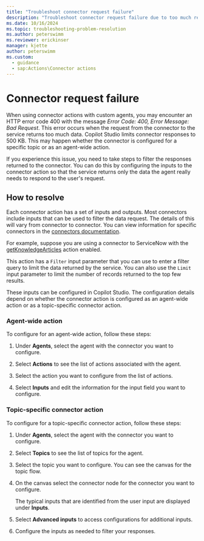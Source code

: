 ```yaml
---
title: "Troubleshoot connector request failure"
description: "Troubleshoot connector request failure due to too much returned data using filtering."
ms.date: 10/16/2024
ms.topic: troubleshooting-problem-resolution
ms.author: peterswimm
ms.reviewer: erickinser
manager: kjette
author: peterswimm
ms.custom:
  - guidance
  - sap:Actions\Connector actions
---
```


# Connector request failure

When using connector actions with custom agents, you may encounter an HTTP error code 400 with the message _Error Code: 400, Error Message: Bad Request_. This error occurs when the request from the connector to the service returns too much data. Copilot Studio limits connector responses to 500 KB. This may happen whether the connector is configured for a specific topic or as an agent-wide action.

If you experience this issue, you need to take steps to filter the responses returned to the connector. You can do this by configuring the inputs to the connector action so that the service returns only the data the agent really needs to respond to the user's request.

## How to resolve

Each connector action has a set of inputs and outputs. Most connectors include inputs that can be used to filter the data request.
The details of this will vary from connector to connector. You can view information for specific connectors in the [connectors documentation](/connectors/).

For example, suppose you are using a connector to ServiceNow with the [getKnowledgeArticles](/connectors/service-now/#get-knowledge-articles) action enabled.

This action has a `Filter` input parameter that you can use to enter a filter query to limit the data returned by the service. You can also use the `Limit` input parameter to limit the number of records returned to the top few results.

These inputs can be configured in Copilot Studio. The configuration details depend on whether the connector action is configured as an agent-wide action or as a topic-specific connector action.

### Agent-wide action

To configure for an agent-wide action, follow these steps:

1. Under **Agents**, select the agent with the connector you want to configure.

1. Select **Actions** to see the list of actions associated with the agent.

1. Select the action you want to configure from the list of actions.

1. Select **Inputs** and edit the information for the input field you want to configure.

### Topic-specific connector action

To configure for a topic-specific connector action, follow these steps:

1. Under **Agents**, select the agent with the connector you want to configure.

1. Select **Topics** to see the list of topics for the agent.

1. Select the topic you want to configure. You can see the canvas for the topic flow.

1. On the canvas select the connector node for the connector you want to configure.

    The typical inputs that are identified from the user input are displayed under **Inputs**.

1. Select **Advanced inputs** to access configurations for additional inputs.

1. Configure the inputs as needed to filter your responses.
